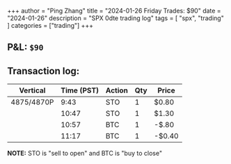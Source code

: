 +++
author = "Ping Zhang"
title =  "2024-01-26 Friday Trades: $90"
date = "2024-01-26"
description = "SPX 0dte trading log"
tags = [
    "spx",
    "trading"
]
categories = ["trading"]
+++

## P&L: `$90`

## Transaction log:

| Vertical   | Time (PST) | Action | Qty | Price  |
|------------|------------|--------|-----|--------|
| 4875/4870P | 9:43       | STO    | 1   | $0.80  |
|            | 10:47      | STO    | 1   | $1.30  |
|            | 10:57      | BTC    | 1   | -$.80  |
|            | 11:17      | BTC    | 1   | -$0.40 |


**NOTE:** STO is "sell to open" and BTC is "buy to close"